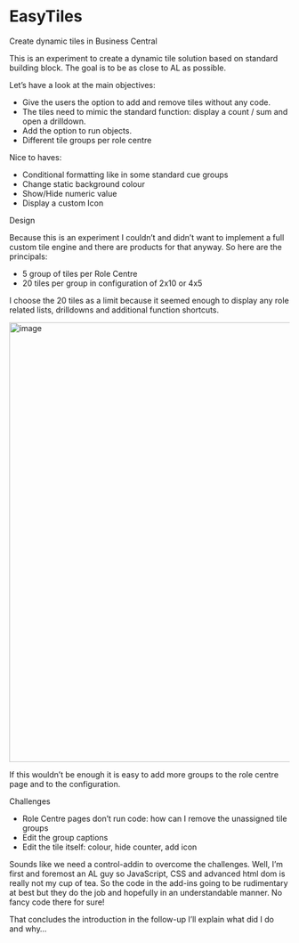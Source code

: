 # EasyTiles
Create dynamic tiles in Business Central

This is an experiment to create a dynamic tile solution based on standard building block. The goal is to be as close to AL as possible.

Let’s have a look at the main objectives:

-   Give the users the option to add and remove tiles without any code.
-   The tiles need to mimic the standard function: display a count / sum and open a drilldown.
-   Add the option to run objects.
-   Different tile groups per role centre

Nice to haves:

-   Conditional formatting like in some standard cue groups
-   Change static background colour
-   Show/Hide numeric value
-   Display a custom Icon

Design

Because this is an experiment I couldn’t and didn’t want to implement a full custom tile engine and there are products for that anyway. So here are the principals:

-   5 group of tiles per Role Centre
-   20 tiles per group in configuration of 2x10 or 4x5

I choose the 20 tiles as a limit because it seemed enough to display any role related lists, drilldowns and additional function shortcuts.

<img width="790" alt="image" src="https://user-images.githubusercontent.com/64136814/236013723-a4ab416a-caa9-4c82-8fcb-9b339bb3e2a0.png">

If this wouldn’t be enough it is easy to add more groups to the role centre page and to the configuration.

Challenges

-   Role Centre pages don’t run code: how can I remove the unassigned tile groups
-   Edit the group captions
-   Edit the tile itself: colour, hide counter, add icon

Sounds like we need a control-addin to overcome the challenges. Well, I’m first and foremost an AL guy so JavaScript, CSS and advanced html dom is really not my cup of tea. So the code in the add-ins going to be rudimentary at best but they do the job and hopefully in an understandable manner. No fancy code there for sure!

That concludes the introduction in the follow-up I’ll explain what did I do and why…
